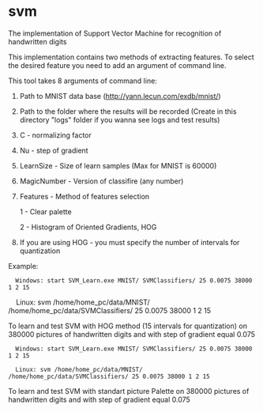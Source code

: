# svm
The implementation of Support Vector Machine for recognition of handwritten digits

This implementation contains two methods of extracting features. To select the desired feature you need to add an argument of command line.

This tool takes 8 arguments of command line:

   1) Path to MNIST data base (http://yann.lecun.com/exdb/mnist/)

   2) Path to the folder where the results will be recorded (Create in this directory "logs" folder if you wanna see logs and test results)
   
   3) C - normalizing factor
   
   4) Nu - step of gradient
   
   5) LearnSize - Size of learn samples (Max for MNIST is 60000)
   
   6) MagicNumber - Version of classifire (any number)
   
   7) Features - Method of features selection
   
      1 - Clear palette
      
      2 -  Histogram of Oriented Gradients, HOG
      
   8) If you are using HOG - you must specify the number of intervals for quantization
 
 
Example:
 
      Windows: start SVM_Learn.exe MNIST/ SVMClassifiers/ 25 0.0075 38000 1 2 15
      
      Linux: svm /home/home_pc/data/MNIST/ /home/home_pc/data/SVMClassifiers/ 25 0.0075 38000 1 2 15


To learn and test SVM with HOG method (15 intervals for quantization) on 380000 pictures of handwritten digits and with step of gradient equal 0.075
    
    
      Windows: start SVM_Learn.exe MNIST/ SVMClassifiers/ 25 0.0075 38000 1 2 15
    
      Linux: svm /home/home_pc/data/MNIST/ /home/home_pc/data/SVMClassifiers/ 25 0.0075 38000 1 2 15
     
     
To learn and test SVM with standart picture Palette on 380000 pictures of handwritten digits and with step of gradient equal 0.075

